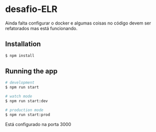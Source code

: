 # desafio-ELR
Ainda falta configurar o docker e algumas coisas no código devem ser refatorados mas está funcionando.

## Installation

```bash
$ npm install
```

## Running the app

```bash
# development
$ npm run start

# watch mode
$ npm run start:dev

# production mode
$ npm run start:prod
```
Está configurado na porta 3000
